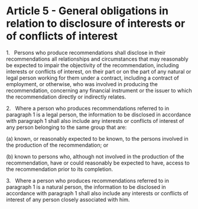 # Article 5 - General obligations in relation to disclosure of interests or of conflicts of interest


1.   Persons who produce recommendations shall disclose in their recommendations all relationships and circumstances that may reasonably be expected to impair the objectivity of the recommendation, including interests or conflicts of interest, on their part or on the part of any natural or legal person working for them under a contract, including a contract of employment, or otherwise, who was involved in producing the recommendation, concerning any financial instrument or the issuer to which the recommendation directly or indirectly relates.

2.   Where a person who produces recommendations referred to in paragraph 1 is a legal person, the information to be disclosed in accordance with paragraph 1 shall also include any interests or conflicts of interest of any person belonging to the same group that are:

(a) known, or reasonably expected to be known, to the persons involved in the production of the recommendation; or

(b) known to persons who, although not involved in the production of the recommendation, have or could reasonably be expected to have, access to the recommendation prior to its completion.

3.   Where a person who produces recommendations referred to in paragraph 1 is a natural person, the information to be disclosed in accordance with paragraph 1 shall also include any interests or conflicts of interest of any person closely associated with him.
